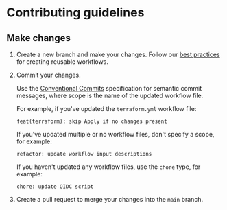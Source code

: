 # Contributing guidelines

## Make changes

1. Create a new branch and make your changes.
   Follow our [best practices](./docs/best-practices.md)  for creating reusable workflows.
1. Commit your changes.

   Use the [Conventional Commits](https://www.conventionalcommits.org/en/v1.0.0/) specification for semantic commit messages,
   where scope is the name of the updated workflow file.

    For example, if you've updated the `terraform.yml` workflow file:

    ```plaintext
    feat(terraform): skip Apply if no changes present
    ```

    If you've updated multiple or no workflow files, don't specify a scope, for example:

    ```plaintext
    refactor: update workflow input descriptions
    ```

    If you haven't updated any workflow files, use the `chore` type, for example:

    ```plaintext
    chore: update OIDC script
    ```

1. Create a pull request to merge your changes into the `main` branch.
